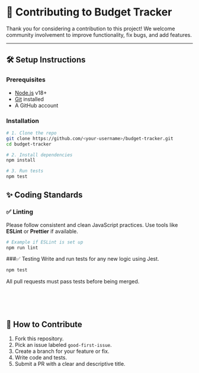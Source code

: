 # 🤝 Contributing to Budget Tracker

Thank you for considering a contribution to this project! We welcome community involvement to improve functionality, fix bugs, and add features.

---

## 🛠️ Setup Instructions

### Prerequisites
- [Node.js](https://nodejs.org/) v18+
- [Git](https://git-scm.com/) installed
- A GitHub account

### Installation

```bash
# 1. Clone the repo
git clone https://github.com/<your-username>/budget-tracker.git
cd budget-tracker

# 2. Install dependencies
npm install

# 3. Run tests
npm test
```


## ✨ Coding Standards

### ✅ Linting  
Please follow consistent and clean JavaScript practices. Use tools like **ESLint** or **Prettier** if available.

```bash
# Example if ESLint is set up
npm run lint
```

###✅ Testing
Write and run tests for any new logic using Jest.

```bash
npm test
```

All pull requests must pass tests before being merged.

<br>
<br>
<br>

## 🚀 How to Contribute

1. Fork this repository.  
2. Pick an issue labeled `good-first-issue`.  
3. Create a branch for your feature or fix.  
4. Write code and tests.  
5. Submit a PR with a clear and descriptive title.

